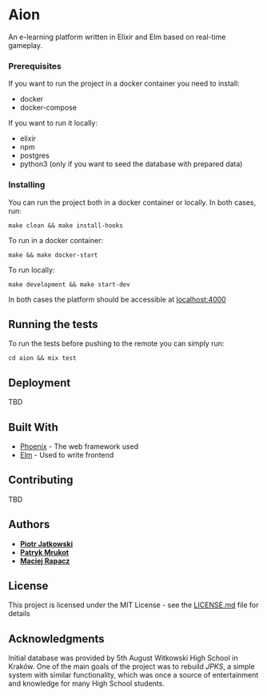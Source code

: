 # Aion

An e-learning platform written in Elixir and Elm based on real-time gameplay.

### Prerequisites

If you want to run the project in a docker container you need to install:
- docker
- docker-compose

If you want to run it locally:
- elixir
- npm
- postgres
- python3 (only if you want to seed the database with prepared data)

### Installing

You can run the project both in a docker container or locally. 
In both cases, run:

```
make clean && make install-hooks
```

To run in a docker container:

```
make && make docker-start
``` 

To run locally:

```
make development && make start-dev
```

In both cases the platform should be accessible at [localhost:4000](localhost:4000)

## Running the tests

To run the tests before pushing to the remote you can simply run:

```
cd aion && mix test
```

## Deployment

TBD

## Built With

* [Phoenix](http://www.phoenixframework.org/) - The web framework used
* [Elm](http://elm-lang.org/) - Used to write frontend

## Contributing

TBD

## Authors

* **[Piotr Jatkowski](http://github.com/jtkpiotr)** 
* **[Patryk Mrukot](http://github.com/pmrukot)** 
* **[Maciej Rapacz](http://github.com/mrapacz)**
 
## License

This project is licensed under the MIT License - see the [LICENSE.md](LICENSE.md) file for details

## Acknowledgments

Initial database was provided by 5th August Witkowski High School in Kraków. One of the main goals of the project was 
to rebuild *JPKS*, a simple system with similar functionality, which was once a source of entertainment and knowledge 
for many High School students.
